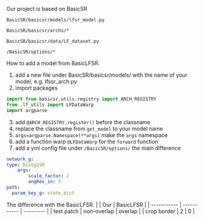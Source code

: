 Our project is based on BasicSR

`BasicSR/basicsr/models/lfsr_model.py`

`BasicSR/basicsr/archs/*`

`BasicSR/basicsr/data/LF_dataset.py`

`/BasicSR/options/*`

How to add a model from BasicLFSR.
1. add a new file under BasicSR/basicsr/models/ with the name of your model, e.g. lfssr_arch.py
2.  import packages
```python
import from basicsr.utils.registry import ARCH_REGISTRY
from .lf_utils import LFDataWarp
import argparse
```
3. add `@ARCH_REGISTRY.register()` before the classname
4. replace the classname from `get_model` to your model name     
5. `args=argparse.Namespace(**args)` make the `args` namespace
6. add a function warp `@LFDataWarp` for the `forward` function
7. add a yml config file under `/BasicSR/options/` the main difference 
```yml
network_g:
type: DistgSSR
    args:
        scale_factor: 2
        angRes_in: 5
path:
  param_key_g: state_dict
```

The difference with the BasicLFSR.
|             | Our         | BasicLFSR |
| ----------- | ----------- | --------- |
| test patch  | non-overlap | overlap   |
| crop border | 2           | 0         |
